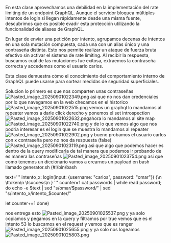 En esta clase aprovechamos una debilidad en la implementación del rate limiting de un endpoint GraphQL. Aunque el servidor bloquea múltiples intentos de login si llegan rápidamente desde una misma fuente, descubrimos que es posible evadir esta protección utilizando la funcionalidad de aliases de GraphQL.

En lugar de enviar una petición por intento, agrupamos decenas de intentos en una sola mutación compuesta, cada una con un alias único y una contraseña distinta. Esto nos permite realizar un ataque de fuerza bruta efectivo sin activar el sistema de rate limiting. Al recibir la respuesta, buscamos cuál de las mutaciones fue exitosa, extraemos la contraseña correcta y accedemos como el usuario carlos.

Esta clase demuestra cómo el conocimiento del comportamiento interno de GraphQL puede usarse para sortear medidas de seguridad superficiales.

Solucion
lo primero es que nos comparten unas contraseñas
![Pasted_image_20250901022349.png](Imagenes/Pasted_image_20250901022349.png)
asi que no nos dan credenciales por lo que navegamos en la web checamos en el historico
![Pasted_image_20250901022515.png](Imagenes/Pasted_image_20250901022515.png)
vemos un graphql lo mandamos al repeater
vamos a darle click derecho y ponemos el set introspection
![Pasted_image_20250901022632.png](Imagenes/Pasted_image_20250901022632.png)ahora lo mandamos al site map
![Pasted_image_20250901022740.png](Imagenes/Pasted_image_20250901022740.png)
y de lo que vemos algo que nos podria interesar es el login que se muestra lo mandamos al repeater
![Pasted_image_20250901022902.png](Imagenes/Pasted_image_20250901022902.png)
y bueno probamos el usuario carlos con x contraseña pero no nos da respuesta (false)
![Pasted_image_20250901023119.png](Imagenes/Pasted_image_20250901023119.png)
asi que algo que podemos hacer es dentro de la query modificarla
de tal manera que podemos ir probando de es manera las contraseñas
![Pasted_image_20250901023754.png](Imagenes/Pasted_image_20250901023754.png)
asi que como tenemos un diccionario vamos a crearnos un payload en bash llamado generator.sh
(#!/bin/bash

text='''
intento_x: login(input: {username: "carlos", password: "omar"}) {\n
\ttoken\n
\tsuccess\n
}
'''
counter=1
cat passwords | while read password; do
  echo -e $text | sed "s/omar/$password/" | sed "s/intento_x/intento_$counter/"

  let counter+=1
done)

nos entrega esto
![Pasted_image_20250901025537.png](Imagenes/Pasted_image_20250901025537.png)
y ya solo copiamos y pegamos en la query y filtramos por true vemos que es el intento 53 lo buscamos en el  request y vemos que es ranger
![Pasted_image_20250901025655.png](Imagenes/Pasted_image_20250901025655.png)
y ya solo nos logeamos
![Pasted_image_20250901025803.png](Imagenes/Pasted_image_20250901025803.png)
